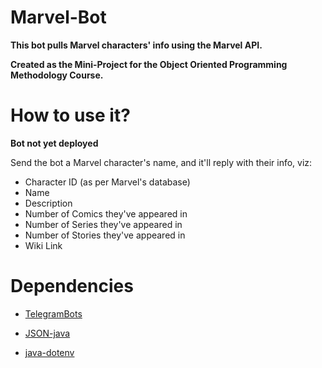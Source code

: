 # Marvel-Bot

**This bot pulls Marvel characters' info using the Marvel API.**

**Created as the Mini-Project for the Object Oriented Programming Methodology Course.**

 # How to use it? #

**Bot not yet deployed**

Send the bot a Marvel character's name, and it'll reply with their info, viz:
- Character ID (as per Marvel's database)
- Name
- Description
- Number of Comics they've appeared in
- Number of Series they've appeared in
- Number of Stories they've appeared in
- Wiki Link  

# Dependencies #

- <a href="https://github.com/rubenlagus/TelegramBots">TelegramBots</a>

- <a href="https://github.com/stleary/JSON-java">JSON-java</a>

- <a href="https://github.com/cdimascio/java-dotenv">java-dotenv</a>
